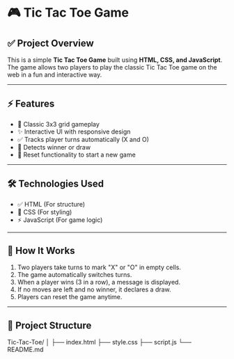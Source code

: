 # 🎮 Tic Tac Toe Game

## ✅ Project Overview  
This is a simple **Tic Tac Toe Game** built using **HTML, CSS, and JavaScript**.  
The game allows two players to play the classic Tic Tac Toe game on the web in a fun and interactive way.

---

## ⚡ Features  
- 🎯 Classic 3x3 grid gameplay  
- ✨ Interactive UI with responsive design  
- ✅ Tracks player turns automatically (X and O)  
- 🎉 Detects winner or draw  
- 🔄 Reset functionality to start a new game  

---

## 🛠️ Technologies Used  
- ✅ HTML (For structure)  
- 🎨 CSS (For styling)  
- ⚡ JavaScript (For game logic)  

---

## 🚀 How It Works  
1. Two players take turns to mark "X" or "O" in empty cells.  
2. The game automatically switches turns.  
3. When a player wins (3 in a row), a message is displayed.  
4. If no moves are left and no winner, it declares a draw.  
5. Players can reset the game anytime.  

---

## 📂 Project Structure  
Tic-Tac-Toe/
│
├── index.html
├── style.css
├── script.js
└── README.md
